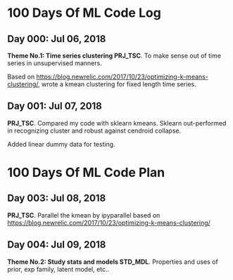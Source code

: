 # 100 Days Of ML Code Log

## Day 000: Jul 06, 2018

**Theme No.1: Time series clustering PRJ_TSC**. To make sense out of time series in unsupervised manners.

Based on https://blog.newrelic.com/2017/10/23/optimizing-k-means-clustering/, wrote a kmean clustering for fixed length time series. 

## Day 001: Jul 07, 2018

**PRJ_TSC**. Compared my code with sklearn kmeans. Sklearn out-performed in recognizing cluster and robust against cendroid collapse.

Added linear dummy data for testing.

# 100 Days Of ML Code Plan

## Day 003: Jul 08, 2018

**PRJ_TSC**. Parallel the kmean by ipyparallel based on https://blog.newrelic.com/2017/10/23/optimizing-k-means-clustering/

## Day 004: Jul 09, 2018

**Theme No.2: Study stats and models STD_MDL**. Properties and uses of prior, exp family, latent model, etc..





